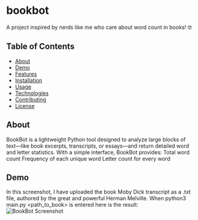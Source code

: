 # bookbot

A project inspired by nerds like me who care about word count in books! 🤓

## Table of Contents

- [About](#about)
- [Demo](#demo)
- [Features](#features)
- [Installation](#installation)
- [Usage](#usage)
- [Technologies](#technologies)
- [Contributing](#contributing)
- [License](#license)

## About
BookBot is a lightweight Python tool designed to analyze large blocks of text—like book excerpts, transcripts, or essays—and return detailed word and letter statistics.
With a simple interface, BookBot provides:
  Total word count
  Frequency of each unique word
  Letter count for every word

## Demo
In this screenshot, I have uploaded the book Moby Dick transcript as a .txt file, authored by the great and powerful Herman Melville.
When python3 main.py <path_to_book> is entered here is the result:
![BookBot Screenshot](assets/bookbot-screenshot.png)
